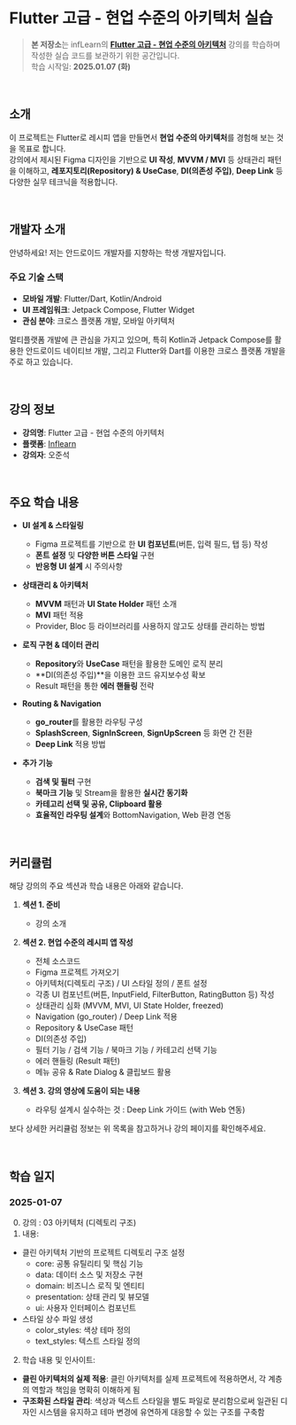 # Flutter 고급 - 현업 수준의 아키텍처 실습

> **본 저장소**는 infLearn의 [**Flutter 고급 - 현업 수준의 아키텍처**](https://www.inflearn.com/course/%ED%94%8C%EB%9F%AC%ED%84%B0%EA%B3%A0%EA%B8%89-%ED%98%84%EC%97%85%EC%88%98%EC%A4%80-%EC%95%84%ED%82%A4%ED%85%8D%EC%B2%98) 강의를 학습하며 작성한 실습 코드를 보관하기 위한 공간입니다.  
> 학습 시작일: **2025.01.07 (화)**

<br/>

## 소개

이 프로젝트는 Flutter로 레시피 앱을 만들면서 **현업 수준의 아키텍처**를 경험해 보는 것을 목표로 합니다.  
강의에서 제시된 Figma 디자인을 기반으로 **UI 작성**, **MVVM / MVI** 등 상태관리 패턴을 이해하고, **레포지토리(Repository) & UseCase**, **DI(의존성 주입)**, **Deep Link** 등 다양한 실무 테크닉을 적용합니다.

<br/>

## 개발자 소개

안녕하세요! 저는 안드로이드 개발자를 지향하는 학생 개발자입니다.

### 주요 기술 스택
- **모바일 개발**: Flutter/Dart, Kotlin/Android
- **UI 프레임워크**: Jetpack Compose, Flutter Widget
- **관심 분야**: 크로스 플랫폼 개발, 모바일 아키텍처

멀티플랫폼 개발에 큰 관심을 가지고 있으며, 특히 Kotlin과 Jetpack Compose를 활용한 안드로이드 네이티브 개발, 그리고 Flutter와 Dart를 이용한 크로스 플랫폼 개발을 주로 하고 있습니다.

<br/>

## 강의 정보

- **강의명**: Flutter 고급 - 현업 수준의 아키텍처
- **플랫폼**: [Inflearn](https://www.inflearn.com/)
- **강의자**: 오준석

<br/>

## 주요 학습 내용

- **UI 설계 & 스타일링**
  - Figma 프로젝트를 기반으로 한 **UI 컴포넌트**(버튼, 입력 필드, 탭 등) 작성
  - **폰트 설정** 및 **다양한 버튼 스타일** 구현
  - **반응형 UI 설계** 시 주의사항

- **상태관리 & 아키텍처**
  - **MVVM** 패턴과 **UI State Holder** 패턴 소개
  - **MVI** 패턴 적용
  - Provider, Bloc 등 라이브러리를 사용하지 않고도 상태를 관리하는 방법

- **로직 구현 & 데이터 관리**
  - **Repository**와 **UseCase** 패턴을 활용한 도메인 로직 분리
  - **DI(의존성 주입)**을 이용한 코드 유지보수성 확보
  - Result 패턴을 통한 **에러 핸들링** 전략

- **Routing & Navigation**
  - **go_router**를 활용한 라우팅 구성
  - **SplashScreen**, **SignInScreen**, **SignUpScreen** 등 화면 간 전환
  - **Deep Link** 적용 방법

- **추가 기능**
  - **검색 및 필터** 구현
  - **북마크 기능** 및 Stream을 활용한 **실시간 동기화**
  - **카테고리 선택 및 공유, Clipboard 활용**
  - **효율적인 라우팅 설계**와 BottomNavigation, Web 환경 연동

<br/>

## 커리큘럼

해당 강의의 주요 섹션과 학습 내용은 아래와 같습니다.

1. **섹션 1. 준비**  
   - 강의 소개

2. **섹션 2. 현업 수준의 레시피 앱 작성**  
   - 전체 소스코드  
   - Figma 프로젝트 가져오기  
   - 아키텍처(디렉토리 구조) / UI 스타일 정의 / 폰트 설정  
   - 각종 UI 컴포넌트(버튼, InputField, FilterButton, RatingButton 등) 작성  
   - 상태관리 심화 (MVVM, MVI, UI State Holder, freezed)  
   - Navigation (go_router) / Deep Link 적용  
   - Repository & UseCase 패턴  
   - DI(의존성 주입)  
   - 필터 기능 / 검색 기능 / 북마크 기능 / 카테고리 선택 기능  
   - 에러 핸들링 (Result 패턴)  
   - 메뉴 공유 & Rate Dialog & 클립보드 활용  

3. **섹션 3. 강의 영상에 도움이 되는 내용**  
   - 라우팅 설계시 실수하는 것 : Deep Link 가이드 (with Web 연동)

보다 상세한 커리큘럼 정보는 위 목록을 참고하거나 강의 페이지를 확인해주세요.

<br/>

## 학습 일지

### 2025-01-07
0. 강의 : 03 아키텍처 (디렉토리 구조)
1. 내용:
- 클린 아키텍처 기반의 프로젝트 디렉토리 구조 설정
  - core: 공통 유틸리티 및 핵심 기능
  - data: 데이터 소스 및 저장소 구현
  - domain: 비즈니스 로직 및 엔티티
  - presentation: 상태 관리 및 뷰모델
  - ui: 사용자 인터페이스 컴포넌트
- 스타일 상수 파일 생성
  - color_styles: 색상 테마 정의
  - text_styles: 텍스트 스타일 정의

2. 학습 내용 및 인사이트:
- **클린 아키텍처의 실제 적용**: 클린 아키텍처를 실제 프로젝트에 적용하면서, 각 계층의 역할과 책임을 명확히 이해하게 됨
- **구조화된 스타일 관리**: 색상과 텍스트 스타일을 별도 파일로 분리함으로써 일관된 디자인 시스템을 유지하고 테마 변경에 유연하게 대응할 수 있는 구조를 구축함

